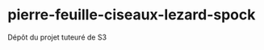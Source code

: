pierre-feuille-ciseaux-lezard-spock
===================================

Dépôt du projet tuteuré de S3
